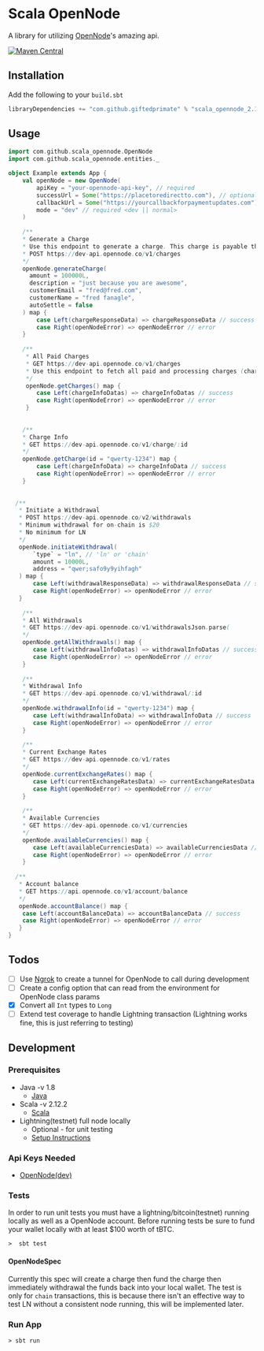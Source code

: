 # Scala OpenNode

A library for utilizing [OpenNode](https://opennode.co)'s amazing api.

[![Maven Central](https://maven-badges.herokuapp.com/maven-central/com.github.giftedprimate/scala_opennode_2.12/badge.svg?style=plastic)](https://maven-badges.herokuapp.com/com.github.giftedprimate/scala_opennode_2.12/rsql-parser)

## Installation

Add the following to your `build.sbt`

```scala
libraryDependencies += "com.github.giftedprimate" % "scala_opennode_2.12" % "<current version>"
```

## Usage

```scala
import com.github.scala_opennode.OpenNode
import com.github.scala_opennode.entities._

object Example extends App {
    val openNode = new OpenNode(
        apiKey = "your-opennode-api-key", // required  
        successUrl = Some("https://placetoredirectto.com"), // optional
        callbackUrl = Some("https://yourcallbackforpaymentupdates.com"), // optional
        mode = "dev" // required <dev || normal>
    )
    
    /**
    * Generate a Charge
    * Use this endpoint to generate a charge. This charge is payable through the Lightning Network or an on-chain bitcoin transaction.
    * POST https://dev-api.opennode.co/v1/charges
    */ 
    openNode.generateCharge(
      amount = 100000L, 
      description = "just because you are awesome", 
      customerEmail = "fred@fred.com", 
      customerName = "fred fanagle", 
      autoSettle = false
    ) map {
        case Left(chargeResponseData) => chargeResponseData // success
        case Right(openNodeError) => openNodeError // error 
    }
  
    /**
     * All Paid Charges
     * GET https://dev-api.opennode.co/v1/charges
     * Use this endpoint to fetch all paid and processing charges (charges awaiting 1-confirmation).
     */
     openNode.getCharges() map {
        case Left(chargeInfoDatas) => chargeInfoDatas // success
        case Right(openNodeError) => openNodeError // error 
     }
     
     
    /**
    * Charge Info
    * GET https://dev-api.opennode.co/v1/charge/:id
    */
    openNode.getCharge(id = "qwerty-1234") map {
        case Left(chargeInfoData) => chargeInfoData // success
        case Right(openNodeError) => openNodeError // error 
    }
    
    
  /**
   * Initiate a Withdrawal
   * POST https://dev-api.opennode.co/v2/withdrawals
   * Minimum withdrawal for on-chain is $20
   * No minimum for LN
   */
   openNode.initiateWithdrawal(
       `type` = "ln", // 'ln' or 'chain'
       amount = 10000L,
       address = "qwer;safo9y9yihfagh"
   ) map {
       case Left(withdrawalResponseData) => withdrawalResponseData // success
       case Right(openNodeError) => openNodeError // error 
   }
   
    /**
    * All Withdrawals
    * GET https://dev-api.opennode.co/v1/withdrawalsJson.parse(
    */
    openNode.getAllWithdrawals() map {
       case Left(withdrawalInfoDatas) => withdrawalInfoDatas // success
       case Right(openNodeError) => openNodeError // error
    }
    
    /**
    * Withdrawal Info
    * GET https://dev-api.opennode.co/v1/withdrawal/:id
    */
    openNode.withdrawalInfo(id = "qwerty-1234") map {
       case Left(withdrawalInfoData) => withdrawalInfoData // success
       case Right(openNodeError) => openNodeError // error
    }
    
    /**
    * Current Exchange Rates
    * GET https://dev-api.opennode.co/v1/rates
    */
    openNode.currentExchangeRates() map {
       case Left(currentExchangeRatesData) => currentExchangeRatesData // success
       case Right(openNodeError) => openNodeError // error
    }
    
    /**
    * Available Currencies
    * GET https://dev-api.opennode.co/v1/currencies
    */
    openNode.availableCurrencies() map {
       case Left(availableCurrenciesData) => availableCurrenciesData // success
       case Right(openNodeError) => openNodeError // error
    }
    
  /**
   * Account balance
   * GET https://api.opennode.co/v1/account/balance
   */
   openNode.accountBalance() map {
    case Left(accountBalanceData) => accountBalanceData // success
    case Right(openNodeError) => openNodeError // error
   }
}
```

## Todos
- [ ] Use [Ngrok](https://ngrok.com) to create a tunnel for OpenNode to call during development
- [ ] Create a config option that can read from the environment for OpenNode class params
- [x] Convert all `Int` types to `Long`
- [ ] Extend test coverage to handle Lightning transaction (Lightning works fine, this is just referring to testing)

## Development

### Prerequisites
  - Java -v 1.8
    - [Java](https://java.com/en/download/)
  - Scala -v 2.12.2
    - [Scala](https://www.scala-lang.org/download/)
  - Lightning(testnet) full node locally
    - Optional - for unit testing
    - [Setup Instructions](https://andrewgriffithsonline.com/blog/180330-how-to-setup-a-lightning-node/)
    
### Api Keys Needed
 - [OpenNode(dev)](https://dev.opennode.co)

### Tests
In order to run unit tests you must have a lightning/bitcoin(testnet) running locally as well as a OpenNode account. 
Before running tests be sure to fund your wallet locally with at least $100 worth of tBTC.

```
>  sbt test
```

#### OpenNodeSpec
Currently this spec will create a charge then fund the charge then immediately withdrawal the funds back into your
local wallet. The test is only for `chain` transactions, this is because there isn't an effective way to test LN
without a consistent node running, this will be implemented later. 

### Run App

```
> sbt run
```

